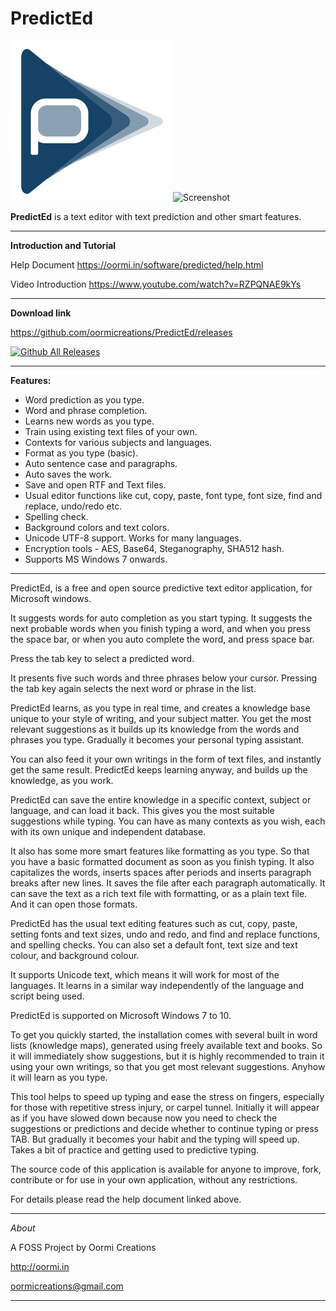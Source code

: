 # PredictEd


![Logo](https://github.com/oormicreations/PredictEd/blob/master/PredictEd/res/icon01.png)
![Screenshot](https://oormi.in/software/predicted/images/screenshot.png)

**PredictEd** is a text editor with text prediction and other smart features.

---

**Introduction and Tutorial**

Help Document
https://oormi.in/software/predicted/help.html

Video Introduction
https://www.youtube.com/watch?v=RZPQNAE9kYs

---

**Download link**

https://github.com/oormicreations/PredictEd/releases

[![Github All Releases](https://img.shields.io/github/downloads/oormicreations/PredictEd/total.svg)]()

---

**Features:**

* Word prediction as you type.
* Word and phrase completion.
* Learns new words as you type.
* Train using existing text files of your own.
* Contexts for various subjects and languages.
* Format as you type (basic).
* Auto sentence case and paragraphs.
* Auto saves the work.
* Save and open RTF and Text files.
* Usual editor functions like cut, copy, paste, font type, font size, find and replace, undo/redo etc.
* Spelling check.
* Background colors and text colors.
* Unicode UTF-8 support. Works for many languages.
* Encryption tools - AES, Base64, Steganography, SHA512 hash.
* Supports MS Windows 7 onwards.

---

PredictEd, is a free and open source predictive text editor application, for Microsoft windows.

It suggests words for auto completion as you start typing. It suggests the next probable words when you finish typing a word, and when you press the space bar, or when you auto complete the word, and press space bar.

Press the tab key to select a predicted word.

It presents five such words and three phrases below your cursor. Pressing the tab key again selects the next word or phrase in the list.

PredictEd learns, as you type in real time, and creates a knowledge base unique to your style of writing, and your subject matter. You get the most relevant suggestions as it builds up its knowledge from the words and phrases you type. Gradually it becomes your personal typing assistant.

You can also feed it your own writings in the form of text files, and instantly get the same result. PredictEd keeps learning anyway, and builds up the knowledge, as you work.

PredictEd can save the entire knowledge in a specific context, subject or language, and can load it back. This gives you the most suitable suggestions while typing. You can have as many contexts as you wish, each with its own unique and independent database.

It also has some more smart features like formatting as you type. So that you have a basic formatted document as soon as you finish typing. It also capitalizes the words, inserts spaces after periods and inserts paragraph breaks after new lines. It saves the file after each paragraph automatically. It can save the text as a rich text file with formatting, or as a plain text file. And it can open those formats.

PredictEd has the usual text editing features such as cut, copy, paste, setting fonts and text sizes, undo and redo, and find and replace functions, and spelling checks. You can also set a default font, text size and text colour, and background colour.

It supports Unicode text, which means it will work for most of the languages. It learns in a similar way independently of the language and script being used.

PredictEd is supported on Microsoft Windows 7 to 10.

To get you quickly started, the installation comes with several built in word lists (knowledge maps), generated using freely available text and books. So it will immediately show suggestions, but it is highly recommended to train it using your own writings, so that you get most relevant suggestions. Anyhow it will learn as you type.

This tool helps to speed up typing and ease the stress on fingers, especially for those with repetitive stress injury, or carpel tunnel. Initially it will appear as if you have slowed down because now you need to check the suggestions or predictions and decide whether to continue typing or press TAB. But gradually it becomes your habit and the typing will speed up. Takes a bit of practice and getting used to predictive typing.

The source code of this application is available for anyone to improve, fork, contribute or for use in your own application, without any restrictions.

For details please read the help document linked above.

---

_About_

A FOSS Project by Oormi Creations

http://oormi.in

oormicreations@gmail.com

---